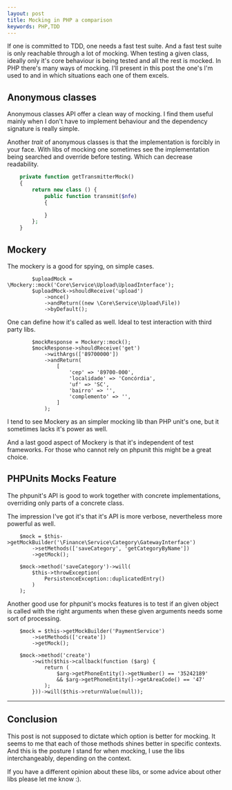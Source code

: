 ```yaml
---
layout: post
title: Mocking in PHP a comparison
keywords: PHP,TDD
---
```


If one is committed to TDD, one needs a fast test suite. And a fast test
suite is only reachable through a lot of mocking. When testing a given
class, ideally only it's core behaviour is being tested and all the
rest is mocked. In PHP there's many ways of mocking. I'll present
in this post the one's I'm used to and in which situations each one of
them excels.

##  Anonymous classes

Anonymous classes API offer a clean way of mocking. I find them useful
mainly when I don't have to implement behaviour and the dependency
signature is really simple.

Another *trait* of anonymous classes is that the implementation is 
forcibly in your face. With libs of mocking one sometimes see the
implementation being searched and override before testing. Which can
decrease readability. 

``` php
    private function getTransmitterMock()
    {
        return new class () {
            public function transmit($nfe)
            {

            }
        };
    }

```

##  Mockery


The mockery is a good for spying, on simple cases.

```
        $uploadMock = \Mockery::mock('Core\Service\Upload\UploadInterface');
        $uploadMock->shouldReceive('upload')
            ->once()
            ->andReturn((new \Core\Service\Upload\File))
            ->byDefault();

```

One can define how it's called as well. Ideal to test
interaction with third party libs.

```
        $mockResponse = Mockery::mock();
        $mockResponse->shouldReceive('get')
            ->withArgs(['89700000'])
            ->andReturn(
                [
                    'cep' => '89700-000',
                    'localidade' => 'Concórdia',
                    'uf' => 'SC',
                    'bairro' => '',
                    'complemento' => '',
                ]
            );

``` 

I tend to see Mockery as an simpler mocking lib than PHP unit's
one,  but it sometimes lacks it's power as well.

And a last good aspect of Mockery is that it's independent of test
frameworks. For those who cannot rely on phpunit this might be a
great choice.

##  PHPUnits Mocks Feature

The phpunit's API is good to work together with concrete
implementations, overriding only parts of a concrete class.

The impression I've got it's that it's API is more verbose,
nevertheless more powerful as well.

```
    $mock = $this->getMockBuilder('\Finance\Service\Category\GatewayInterface')
        ->setMethods(['saveCategory', 'getCategoryByName'])
        ->getMock();

    $mock->method('saveCategory')->will(
        $this->throwException(
            PersistenceException::duplicatedEntry()
        )
    );

```

Another good use for phpunit's mocks features is to test if an given
object is called with the right arguments when these given arguments
needs some sort of processing.

```
    $mock = $this->getMockBuilder('PaymentService')
        ->setMethods(['create'])
        ->getMock();

    $mock->method('create')
        ->with($this->callback(function ($arg) {
            return (
                $arg->getPhoneEntity()->getNumber() == '35242189'
                && $arg->getPhoneEntity()->getAreaCode() == '47'
            );
        }))->will($this->returnValue(null));

```

---

##  Conclusion

This post is not supposed to dictate which option is better for
mocking. It seems to me that each of those methods shines better
in specific contexts. And this is the posture I stand for when
mocking, I use the libs interchangeably, depending on the context.

If you have a different opinion about these libs, or some advice
about other libs please let me know :).
